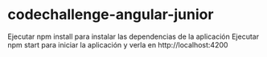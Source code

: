 # codechallenge-angular-junior
Ejecutar npm install para instalar las dependencias de la aplicación
Ejecutar npm start para iniciar la aplicación y verla en http://localhost:4200
